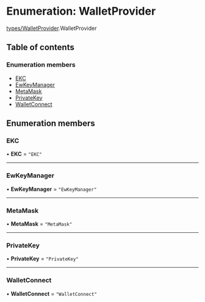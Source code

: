 # Enumeration: WalletProvider

[types/WalletProvider](../modules/types_WalletProvider.md).WalletProvider

## Table of contents

### Enumeration members

- [EKC](types_WalletProvider.WalletProvider.md#ekc)
- [EwKeyManager](types_WalletProvider.WalletProvider.md#ewkeymanager)
- [MetaMask](types_WalletProvider.WalletProvider.md#metamask)
- [PrivateKey](types_WalletProvider.WalletProvider.md#privatekey)
- [WalletConnect](types_WalletProvider.WalletProvider.md#walletconnect)

## Enumeration members

### EKC

• **EKC** = `"EKC"`

___

### EwKeyManager

• **EwKeyManager** = `"EwKeyManager"`

___

### MetaMask

• **MetaMask** = `"MetaMask"`

___

### PrivateKey

• **PrivateKey** = `"PrivateKey"`

___

### WalletConnect

• **WalletConnect** = `"WalletConnect"`
